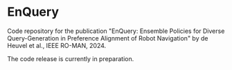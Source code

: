 # EnQuery
Code repository for the publication "EnQuery: Ensemble Policies for Diverse Query-Generation in Preference Alignment of Robot Navigation" by de Heuvel et al., IEEE RO-MAN, 2024.

The code release is currently in preparation.
